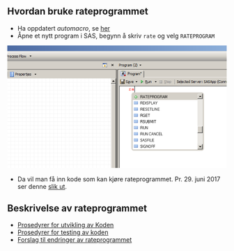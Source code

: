 ## Hvordan bruke rateprogrammet

- Ha oppdatert *automacro*, se [her](http://skde.readthedocs.io/en/master/sas.html#laste-inn-var-egen-autocomplete-fil)
- Åpne et nytt program i SAS, begynn å skriv `rate` og velg `RATEPROGRAM`

![Alt text](bilder/automakro.png)

- Da vil man få inn kode som kan kjøre rateprogrammet. Pr. 29. juni 2017 ser denne [slik ut](Rateprogram).

## Beskrivelse av rateprogrammet

- [Prosedyrer for utvikling av Koden](kode)
- [Prosedyrer for testing av koden](testing)
- [Forslag til endringer av rateprogrammet](endringer)
